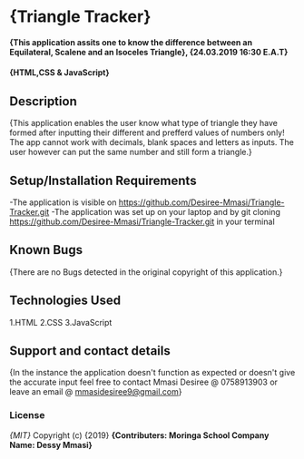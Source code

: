 # {Triangle Tracker}
#### {This application assits one to know the difference between an Equilateral, Scalene and an Isoceles Triangle}, {24.03.2019 16:30 E.A.T}
#### **{HTML,CSS & JavaScript}**
## Description
{This application enables the user know what type of triangle they have formed after inputting their different and prefferd values of numbers only! The app cannot work with decimals, blank spaces and letters as inputs. The user however can put the same number and still form a triangle.}
## Setup/Installation Requirements
-The application is visible on https://github.com/Desiree-Mmasi/Triangle-Tracker.git
-The application was set up on your laptop and by git cloning https://github.com/Desiree-Mmasi/Triangle-Tracker.git in your terminal
## Known Bugs
{There are no Bugs detected in the original copyright of this application.}
## Technologies Used
1.HTML
2.CSS
3.JavaScript
## Support and contact details
{In the instance the application doesn't function as expected or doesn't give the accurate input feel free to contact Mmasi Desiree @ 0758913903 or leave an email @ mmasidesiree9@gmail.com}
### License
*{MIT}*
Copyright (c) {2019} **{Contributers: Moringa School
                        Company Name: Dessy Mmasi}**